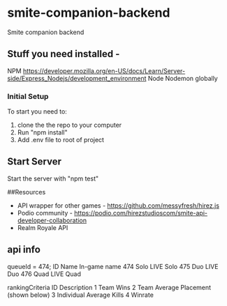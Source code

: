# smite-companion-backend
Smite companion backend

## Stuff you need installed - 
NPM https://developer.mozilla.org/en-US/docs/Learn/Server-side/Express_Nodejs/development_environment
Node
Nodemon globally

### Initial Setup
To start you need to: 
1. clone the the repo to your computer 
2. Run "npm install"
3. Add .env file to root of project

## Start Server
Start the server with "npm test"

##Resources
* API wrapper for other games - https://github.com/messyfresh/hirez.js
* Podio community - https://podio.com/hirezstudioscom/smite-api-developer-collaboration
* Realm Royale API 

## api info
queueId = 474; 
ID	Name	In-game name
474	Solo	LIVE Solo
475	Duo	LIVE Duo
476	Quad	LIVE Quad

rankingCriteria 
ID	Description
1	Team Wins
2	Team Average Placement (shown below)
3	Individual Average Kills
4	Winrate
